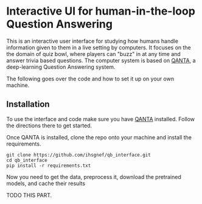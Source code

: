 # Interactive UI for human-in-the-loop Question Answering

This is an interactive user interface for studying how humans handle information given to them in a live setting by computers. It focuses on the the domain of quiz bowl, where players can "buzz" in at any time and answer trivia based questions. The computer system is based on [QANTA](https://github.com/Pinafore/qb), a deep-learning Question Answering system.


The following goes over the code and how to set it up on your own machine.

## Installation

To use the interface and code make sure you have [QANTA](https://github.com/Pinafore/qb) installed. Follow the directions there to get started.

Once QANTA is installed, clone the repo onto your machine and install the requirements.
```
git clone https://github.com/ihsgnef/qb_interface.git
cd qb_interface
pip install -r requirements.txt
```

Now you need to get the data, preprocess it, download the pretrained models, and cache their results

TODO THIS PART.
